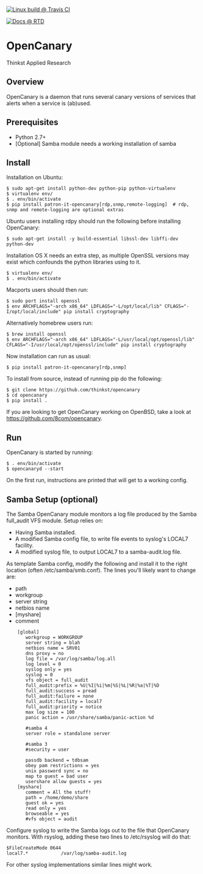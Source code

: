 [![Linux build @ Travis CI](https://img.shields.io/travis/com/patron-it/opencanary/master.svg?label=Linux%20build%20%40%20Travis%20CI)](https://travis-ci.com/patron-it/opencanary)

[![Docs @ RTD](https://readthedocs.org/projects/patron-it-opencanary/badge/?version=latest)](https://patron-it-opencanary.readthedocs.io/en/latest/?badge=latest)

OpenCanary
=================
Thinkst Applied Research

Overview
----------

OpenCanary is a daemon that runs several canary versions of services that alerts when a service is (ab)used.

Prerequisites
----------------

* Python 2.7+
* [Optional] Samba module needs a working installation of samba

Install
----------

Installation on Ubuntu:

```
$ sudo apt-get install python-dev python-pip python-virtualenv
$ virtualenv env/
$ . env/bin/activate
$ pip install patron-it-opencanary[rdp,snmp,remote-logging]  # rdp, snmp and remote-logging are optional extras
```

Ubuntu users installing rdpy should run the following before installing OpenCanary:

```
$ sudo apt-get install -y build-essential libssl-dev libffi-dev python-dev
```

Installation OS X needs an extra step, as multiple OpenSSL versions
may exist which confounds the python libraries using to it.

```
$ virtualenv env/
$ . env/bin/activate
```

Macports users should then run:
```
$ sudo port install openssl
$ env ARCHFLAGS="-arch x86_64" LDFLAGS="-L/opt/local/lib" CFLAGS="-I/opt/local/include" pip install cryptography
```

Alternatively homebrew users run:
````
$ brew install openssl
$ env ARCHFLAGS="-arch x86_64" LDFLAGS="-L/usr/local/opt/openssl/lib" CFLAGS="-I/usr/local/opt/openssl/include" pip install cryptography
````

Now installation can run as usual:
```
$ pip install patron-it-opencanary[rdp,snmp]
```

To install from source, instead of running pip do the following:

```
$ git clone https://github.com/thinkst/opencanary
$ cd opencanary
$ pip install .
```

If you are looking to get OpenCanary working on OpenBSD, take a look at https://github.com/8com/opencanary. 

Run
----

OpenCanary is started by running:

```
$ . env/bin/activate
$ opencanaryd --start
```

On the first run, instructions are printed that will get to a working config.


Samba Setup (optional)
----------------------

The Samba OpenCanary module monitors a log file produced by the Samba
full_audit VFS module. Setup relies on:

* Having Samba installed.
* A modified Samba config file, to write file events to syslog's LOCAL7 facility.
* A modified syslog file, to output LOCAL7 to a samba-audit.log file.

As template Samba config, modify the following and install it to the
right location (often /etc/samba/smb.conf). The lines you'll likely
want to change are:

* path
* workgroup
* server string
* netbios name
* [myshare]
* comment


```
    [global]
       workgroup = WORKGROUP
       server string = blah
       netbios name = SRV01
       dns proxy = no
       log file = /var/log/samba/log.all
       log level = 0
       syslog only = yes
       syslog = 0
       vfs object = full_audit
       full_audit:prefix = %U|%I|%i|%m|%S|%L|%R|%a|%T|%D
       full_audit:success = pread
       full_audit:failure = none
       full_audit:facility = local7
       full_audit:priority = notice
       max log size = 100
       panic action = /usr/share/samba/panic-action %d

       #samba 4
       server role = standalone server

       #samba 3
       #security = user

       passdb backend = tdbsam
       obey pam restrictions = yes
       unix password sync = no
       map to guest = bad user
       usershare allow guests = yes
    [myshare]
       comment = All the stuff!
       path = /home/demo/share
       guest ok = yes
       read only = yes
       browseable = yes
       #vfs object = audit
```

Configure syslog to write the Samba logs out to the file that
OpenCanary monitors. With rsyslog, adding these two lines to
/etc/rsyslog will do that:

```
$FileCreateMode 0644
local7.*            /var/log/samba-audit.log
```

For other syslog implementations similar lines might work.
